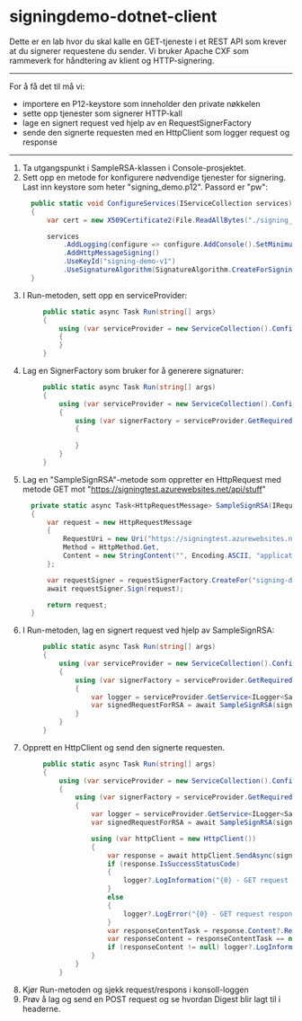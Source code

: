 # signingdemo-dotnet-client

Dette er en lab hvor du skal kalle en GET-tjeneste i et REST API som krever at du signerer requestene du sender. Vi bruker Apache CXF som rammeverk for håndtering av klient og HTTP-signering.

___

For å få det til må vi:
* importere en P12-keystore som inneholder den private nøkkelen
* sette opp tjenester som signerer HTTP-kall
* lage en signert request ved hjelp av en RequestSignerFactory
* sende den signerte requesten med en HttpClient som logger request og response

___

1. Ta utgangspunkt i SampleRSA-klassen i Console-prosjektet.
2. Sett opp en metode for konfigurere nødvendige tjenester for signering. Last inn keystore som heter "signing_demo.p12". Passord er "pw":
      ```csharp
        public static void ConfigureServices(IServiceCollection services)
        {
            var cert = new X509Certificate2(File.ReadAllBytes("./signing_demo.p12"), "pw", X509KeyStorageFlags.Exportable);

            services
                .AddLogging(configure => configure.AddConsole().SetMinimumLevel(LogLevel.Debug))
                .AddHttpMessageSigning()
                .UseKeyId("signing-demo-v1")
                .UseSignatureAlgorithm(SignatureAlgorithm.CreateForSigning(cert));
        }
3. I Run-metoden, sett opp en serviceProvider:
   ```csharp
        public static async Task Run(string[] args)
        {
            using (var serviceProvider = new ServiceCollection().Configure(ConfigureServices).BuildServiceProvider())
            {
            }
        }


4. Lag en SignerFactory som bruker for å generere signaturer:
   ```csharp
        public static async Task Run(string[] args)
        {
            using (var serviceProvider = new ServiceCollection().Configure(ConfigureServices).BuildServiceProvider())
            {
                using (var signerFactory = serviceProvider.GetRequiredService<IRequestSignerFactory>())
                {
                   
                }
            }
        }
5. Lag en "SampleSignRSA"-metode som oppretter en HttpRequest med metode GET mot "https://signingtest.azurewebsites.net/api/stuff"
      ```csharp
        private static async Task<HttpRequestMessage> SampleSignRSA(IRequestSignerFactory requestSignerFactory)
        {
            var request = new HttpRequestMessage
            {
                RequestUri = new Uri("https://signingtest.azurewebsites.net/api/stuff"),
                Method = HttpMethod.Get,
                Content = new StringContent("", Encoding.ASCII, "application/json")
            };

            var requestSigner = requestSignerFactory.CreateFor("signing-demo-v1");
            await requestSigner.Sign(request);

            return request;
        }
6. I Run-metoden, lag en signert request ved hjelp av SampleSignRSA:
   ```csharp
        public static async Task Run(string[] args)
        {
            using (var serviceProvider = new ServiceCollection().Configure(ConfigureServices).BuildServiceProvider())
            {
                using (var signerFactory = serviceProvider.GetRequiredService<IRequestSignerFactory>())
                {
                    var logger = serviceProvider.GetService<ILogger<SampleRSA>>();
                    var signedRequestForRSA = await SampleSignRSA(signerFactory);
                }
            }
        }
7. Opprett en HttpClient og send den signerte requesten. 
   ```csharp
        public static async Task Run(string[] args)
        {
            using (var serviceProvider = new ServiceCollection().Configure(ConfigureServices).BuildServiceProvider())
            {
                using (var signerFactory = serviceProvider.GetRequiredService<IRequestSignerFactory>())
                {
                    var logger = serviceProvider.GetService<ILogger<SampleRSA>>();
                    var signedRequestForRSA = await SampleSignRSA(signerFactory);

                    using (var httpClient = new HttpClient())
                    {
                        var response = await httpClient.SendAsync(signedRequestForRSA);
                        if (response.IsSuccessStatusCode)
                        {
                            logger?.LogInformation("{0} - GET request response: {1}", response.StatusCode, response.StatusCode);
                        }
                        else
                        {
                            logger?.LogError("{0} - GET request response: {1}, {2}", response.StatusCode, response.ReasonPhrase, response.Content.ToString());
                        }
                        var responseContentTask = response.Content?.ReadAsStringAsync();
                        var responseContent = responseContentTask == null ? null : await responseContentTask;
                        if (responseContent != null) logger?.LogInformation(responseContent);
                    }
                }
            }
8. Kjør Run-metoden og sjekk request/respons i konsoll-loggen
9. Prøv å lag og send en POST request og se hvordan Digest blir lagt til i headerne.